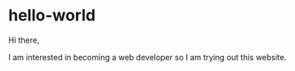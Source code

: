 # hello-world

Hi there,

I am interested in becoming a web developer so I am trying out this website. 
